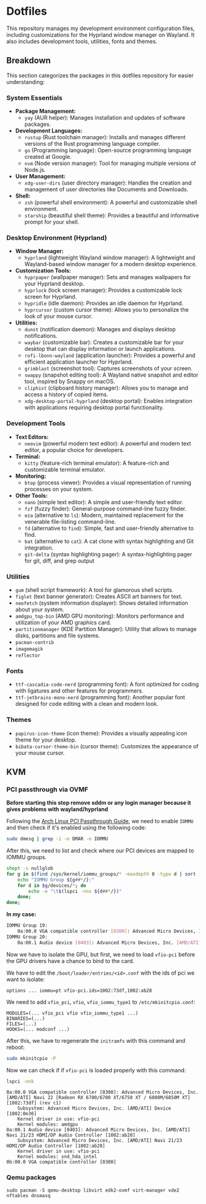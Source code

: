 # Dotfiles

This repository manages my development environment configuration files, including customizations for the Hyprland window manager on Wayland. It also includes development tools, utilities, fonts and themes.

## Breakdown

This section categorizes the packages in this dotfiles repository for easier understanding:

### System Essentials

* **Package Management:**
    * `yay` (AUR helper): Manages installation and updates of software packages.
* **Development Languages:**
    * `rustup` (Rust toolchain manager): Installs and manages different versions of the Rust programming language compiler.
    * `go` (Programming language): Open-source programming language created at Google.
    * `nvm` (Node version manager): Tool for managing multiple versions of Node.js.
* **User Management:**
    * `xdg-user-dirs` (user directory manager): Handles the creation and management of user directories like Documents and Downloads.
* **Shell:**
    * `zsh` (powerful shell environment): A powerful and customizable shell environment.
    * `starship` (beautiful shell theme): Provides a beautiful and informative prompt for your shell.

### Desktop Environment (Hyprland)

* **Window Manager:**
    * `hyprland` (lightweight Wayland window manager): A lightweight and Wayland-based window manager for a modern desktop experience.
* **Customization Tools:**
    * `hyprpaper` (wallpaper manager): Sets and manages wallpapers for your Hyprland desktop.
    * `hyprlock` (lock screen manager): Provides a customizable lock screen for Hyprland.
    * `hypridle` (idle daemon): Provides an idle daemon for Hyprland.
    * `hyprcursor` (custom cursor theme): Allows you to personalize the look of your mouse cursor.
* **Utilities:**
    * `dunst` (notification daemon): Manages and displays desktop notifications.
    * `waybar` (customizable bar): Creates a customizable bar for your desktop that can display information or launch applications.
    * `rofi-lbonn-wayland` (application launcher): Provides a powerful and efficient application launcher for Hyprland.
    * `grimblast` (screenshot tool): Captures screenshots of your screen.
    * `swappy` (snapshot editing tool): A Wayland native snapshot and editor tool, inspired by Snappy on macOS.
    * `cliphist` (clipboard history manager): Allows you to manage and access a history of copied items.
    * `xdg-desktop-portal-hyprland` (desktop portal): Enables integration with applications requiring desktop portal functionality.

### Development Tools

* **Text Editors:**
    * `neovim` (powerful modern text editor): A powerful and modern text editor, a popular choice for developers.
* **Terminal:** 
    * `kitty` (feature-rich terminal emulator): A feature-rich and customizable terminal emulator.
* **Monitoring:**
    * `btop` (process viewer): Provides a visual representation of running processes on your system.
* **Other Tools:**
    * `nano` (simple text editor): A simple and user-friendly text editor.
    * `fzf` (fuzzy finder): General-purpose command-line fuzzy finder.
    * `eza` (alternative to `ls`): Modern, maintained replacement for the venerable file-listing command-line.
    * `fd` (alternative to `find`): Simple, fast and user-friendly alternative to find.
    * `bat` (alternative to `cat`): A cat clone with syntax highlighting and Git integration.
    * `git-delta` (syntax highlighting pager): A syntax-highlighting pager for git, diff, and grep output

### Utilities

* `gum` (shell script framework): A tool for glamorous shell scripts.
* `figlet` (text banner generator): Creates ASCII art banners for text.
* `neofetch` (system information displayer): Shows detailed information about your system.
* `amdgpu_top-bin` (AMD GPU monitoring): Monitors performance and utilization of your AMD graphics card.
* `partitionmanager` (KDE Partition Manager): Utility that allows to manage disks, partitions and file systems.
* `pacman-contrib`
* `imagemagik`
* `reflector`

### Fonts

* `ttf-cascadia-code-nerd` (programming font):  A font optimized for coding with ligatures and other features for programmers.
* `ttf-jetbrains-mono-nerd` (programming font):  Another popular font designed for code editing with a clean and modern look.

### Themes

* `papirus-icon-theme` (icon theme): Provides a visually appealing icon theme for your desktop.
* `bibata-cursor-theme-bin` (cursor theme): Customizes the appearance of your mouse cursor.

## KVM

### PCI passthrough via OVMF

**Before starting this step remove sddm or any login manager because it gives problems with wayland/hyprland**

Following the [Arch Linux PCI Passthrough Guide](https://wiki.archlinux.org/title/PCI_passthrough_via_OVMF), we need to enable `IOMMU` and then check if it's enabled using the following code:

```sh
sudo dmesg | grep -i -e DMAR -e IOMMU
```

After this, we need to list and check where our PCI devices are mapped to IOMMU groups.

```sh
shopt -s nullglob
for g in $(find /sys/kernel/iommu_groups/* -maxdepth 0 -type d | sort -V); do
    echo "IOMMU Group ${g##*/}:"
    for d in $g/devices/*; do
        echo -e "\t$(lspci -nns ${d##*/})"
    done;
done;
```

**In my case:**

```sh
IOMMU Group 19:
    0a:00.0 VGA compatible controller [0300]: Advanced Micro Devices, Inc. [AMD/ATI] Navi 22 [Radeon RX 6700/6700 XT/6750 XT / 6800M/6850M XT] [1002:73df] (rev c1)
IOMMU Group 20:
    0a:00.1 Audio device [0403]: Advanced Micro Devices, Inc. [AMD/ATI] Navi 21/23 HDMI/DP Audio Controller [1002:ab28]
```

Now we have to isolate the GPU, but first, we need to load `vfio-pci` before the GPU drivers have a chance to bind to the card.

We have to edit the `/boot/loader/entries/<id>.conf` with the ids of pci we want to isolate:
```
options ... iommu=pt vfio-pci.ids=1002:73df,1002:ab28
```

We need to add `vfio_pci`, `vfio`, `vfio_iommu_type1` to `/etc/mkinitcpio.conf`:

```
MODULES=(... vfio_pci vfio vfio_iommu_type1 ...)
BINARIES=(...)
FILES=(...)
HOOKS=(... modconf ...)
```

After this, we have to regenerate the `initramfs` with this command and reboot:

```sh
sudo mkinitcpio -P
```

Now we can check if if `vfio-pci` is loaded properly with this command:
```sh
lspci -nnk
```
```
0a:00.0 VGA compatible controller [0300]: Advanced Micro Devices, Inc. [AMD/ATI] Navi 22 [Radeon RX 6700/6700 XT/6750 XT / 6800M/6850M XT] [1002:73df] (rev c1)
	Subsystem: Advanced Micro Devices, Inc. [AMD/ATI] Device [1002:0e36]
	Kernel driver in use: vfio-pci
	Kernel modules: amdgpu
0a:00.1 Audio device [0403]: Advanced Micro Devices, Inc. [AMD/ATI] Navi 21/23 HDMI/DP Audio Controller [1002:ab28]
	Subsystem: Advanced Micro Devices, Inc. [AMD/ATI] Navi 21/23 HDMI/DP Audio Controller [1002:ab28]
	Kernel driver in use: vfio-pci
	Kernel modules: snd_hda_intel
0b:00.0 VGA compatible controller [0300]
```

### Qemu packages
```
sudo pacman -S qemu-desktop libvirt edk2-ovmf virt-manager vde2 nftables dnsmasq
```